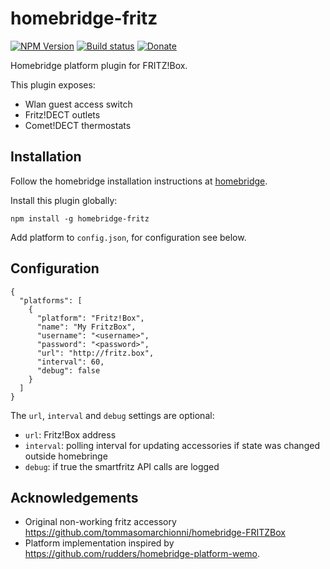 # homebridge-fritz
[![NPM Version](https://img.shields.io/npm/v/homebridge-fritz.svg)](https://www.npmjs.com/package/homebridge-fritz)
[![Build status](https://travis-ci.org/andig/homebridge-fritz.svg?branch=master)](https://travis-ci.org/andig/homebridge-fritz)
[![Donate](https://img.shields.io/badge/Donate-PayPal-green.svg)](https://www.paypal.com/cgi-bin/webscr?cmd=_s-xclick&hosted_button_id=HGD5E9L28HQHC)


Homebridge platform plugin for FRITZ!Box.

This plugin exposes:

  - Wlan guest access switch
  - Fritz!DECT outlets
  - Comet!DECT thermostats


## Installation

Follow the homebridge installation instructions at [homebridge](https://www.npmjs.com/package/homebridge).

Install this plugin globally:

```
npm install -g homebridge-fritz
```

Add platform to `config.json`, for configuration see below.


## Configuration

```
{
  "platforms": [
    {
      "platform": "Fritz!Box",
      "name": "My FritzBox",
      "username": "<username>",
      "password": "<password>",
      "url": "http://fritz.box",
      "interval": 60,
      "debug": false
    }
  ]
}

```

The `url`, `interval` and `debug` settings are optional:

  - `url`: Fritz!Box address
  - `interval`: polling interval for updating accessories if state was changed outside homebringe
  - `debug`: if true the smartfritz API calls are logged


## Acknowledgements

  - Original non-working fritz accessory https://github.com/tommasomarchionni/homebridge-FRITZBox
  - Platform implementation inspired by https://github.com/rudders/homebridge-platform-wemo.
